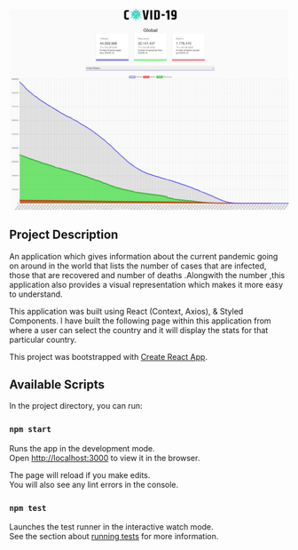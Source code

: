 
![Preview](covid-19.png?raw=true)

## Project Description

An application which gives information about the current pandemic going
on around in the world that lists the number of cases that are infected,
those that are recovered and number of deaths .Alongwith the number ,this
application also provides a visual representation which makes it more easy
to understand.

This application was built using React (Context, Axios), & Styled Components. I have built the following page within this application from where a user can select the country and it will display the stats for that particular country.

This project was bootstrapped with [Create React App](https://github.com/facebook/create-react-app).

## Available Scripts

In the project directory, you can run:

### `npm start`

Runs the app in the development mode.<br />
Open [http://localhost:3000](http://localhost:3000) to view it in the browser.

The page will reload if you make edits.<br />
You will also see any lint errors in the console.

### `npm test`

Launches the test runner in the interactive watch mode.<br />
See the section about [running tests](https://facebook.github.io/create-react-app/docs/running-tests) for more information.


